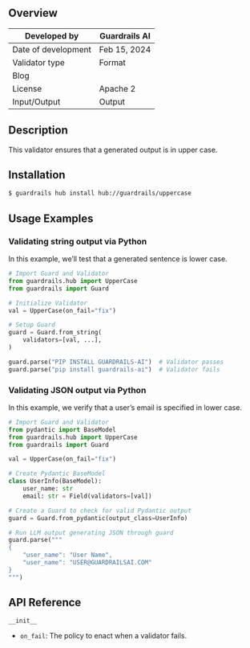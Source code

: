 ## Overview

| Developed by | Guardrails AI |
| --- | --- |
| Date of development | Feb 15, 2024 |
| Validator type | Format |
| Blog |  |
| License | Apache 2 |
| Input/Output | Output |

## Description

This validator ensures that a generated output is in upper case.

## Installation

```bash
$ guardrails hub install hub://guardrails/uppercase
```

## Usage Examples

### Validating string output via Python

In this example, we’ll test that a generated sentence is lower case.

```python
# Import Guard and Validator
from guardrails.hub import UpperCase
from guardrails import Guard

# Initialize Validator
val = UpperCase(on_fail="fix")

# Setup Guard
guard = Guard.from_string(
    validators=[val, ...],
)

guard.parse("PIP INSTALL GUARDRAILS-AI")  # Validator passes
guard.parse("pip install guardrails-ai")  # Validator fails
```

### Validating JSON output via Python

In this example, we verify that a user’s email is specified in lower case.

```python
# Import Guard and Validator
from pydantic import BaseModel
from guardrails.hub import UpperCase
from guardrails import Guard

val = UpperCase(on_fail="fix")

# Create Pydantic BaseModel
class UserInfo(BaseModel):
    user_name: str
    email: str = Field(validators=[val])

# Create a Guard to check for valid Pydantic output
guard = Guard.from_pydantic(output_class=UserInfo)

# Run LLM output generating JSON through guard
guard.parse("""
{
    "user_name": "User Name",
    "user_name": "USER@GUARDRAILSAI.COM"
}
""")
```

## API Reference

`__init__`

- `on_fail`: The policy to enact when a validator fails.
